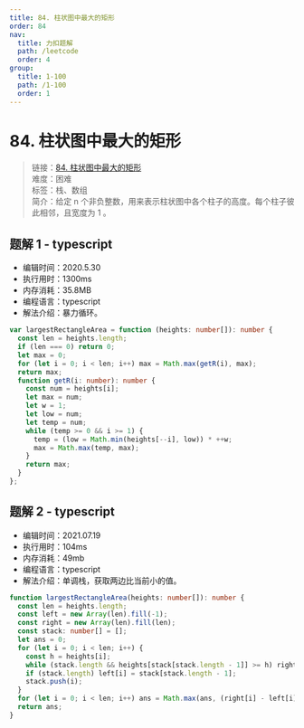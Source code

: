 ```yaml
---
title: 84. 柱状图中最大的矩形
order: 84
nav:
  title: 力扣题解
  path: /leetcode
  order: 4
group:
  title: 1-100
  path: /1-100
  order: 1
---
```


# 84. 柱状图中最大的矩形

> 链接：[84. 柱状图中最大的矩形](https://leetcode-cn.com/problems/largest-rectangle-in-histogram/)  
> 难度：困难  
> 标签：栈、数组  
> 简介：给定 n 个非负整数，用来表示柱状图中各个柱子的高度。每个柱子彼此相邻，且宽度为 1 。

## 题解 1 - typescript

- 编辑时间：2020.5.30
- 执行用时：1300ms
- 内存消耗：35.8MB
- 编程语言：typescript
- 解法介绍：暴力循环。

```typescript
var largestRectangleArea = function (heights: number[]): number {
  const len = heights.length;
  if (len === 0) return 0;
  let max = 0;
  for (let i = 0; i < len; i++) max = Math.max(getR(i), max);
  return max;
  function getR(i: number): number {
    const num = heights[i];
    let max = num;
    let w = 1;
    let low = num;
    let temp = num;
    while (temp >= 0 && i >= 1) {
      temp = (low = Math.min(heights[--i], low)) * ++w;
      max = Math.max(temp, max);
    }
    return max;
  }
};
```

## 题解 2 - typescript

- 编辑时间：2021.07.19
- 执行用时：104ms
- 内存消耗：49mb
- 编程语言：typescript
- 解法介绍：单调栈，获取两边比当前小的值。

```typescript
function largestRectangleArea(heights: number[]): number {
  const len = heights.length;
  const left = new Array(len).fill(-1);
  const right = new Array(len).fill(len);
  const stack: number[] = [];
  let ans = 0;
  for (let i = 0; i < len; i++) {
    const h = heights[i];
    while (stack.length && heights[stack[stack.length - 1]] >= h) right[stack.pop()!] = i;
    if (stack.length) left[i] = stack[stack.length - 1];
    stack.push(i);
  }
  for (let i = 0; i < len; i++) ans = Math.max(ans, (right[i] - left[i] - 1) * heights[i]);
  return ans;
}
```
